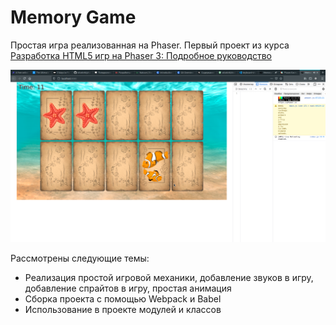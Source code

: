 # Memory Game

Простая игра реализованная на Phaser. Первый проект из курса [Разработка HTML5 игр на Phaser 3: Подробное руководство][1]

![Игра][2]

Рассмотрены следующие темы:

- Реализация простой игровой механики, добавление звуков в игру, добавление спрайтов в игру, простая анимация
- Сборка проекта с помощью Webpack и Babel
- Использование в проекте модулей и классов

[1]: https://www.udemy.com/course/phaser-3/ 'Udemy.com'
[2]: https://raw.githubusercontent.com/ottokirik/phaser-memory-game/master/phaser-memory-game.png 'Картинка'